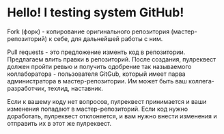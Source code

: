 <h1>Hello! I testing system GitHub!</h1>
<p>Fork (форк) - копирование оригинального репозитория (мастер-репозиторий) к себе, для дальнейшей работы с ним.</p>
<p>Pull requests - это предложение изменть код в репозитории. Предлагаем влить правки в репозиторий. После создания, пулреквест должен пройти ревью и получить одобрение так называемого коллаборатора - пользователя GitGub, который имеет парва администратора в мастер-репозитории. Им может быть ваш коллега-разработчик, техлид, наставник.</p>

<p>Если к вашему коду нет вопросов, пулреквест принимается и ваши изменения попадают в мастер-репозиторий. Если код нужно доработать, пулреквест отклоняется, и вам нужно внести изменения и отправить их в этот же пулреквест.</p>
